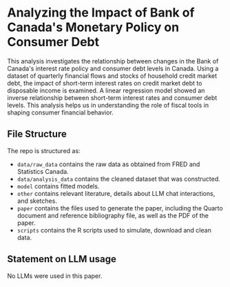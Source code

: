 # Analyzing the Impact of Bank of Canada's Monetary Policy on Consumer Debt

This analysis investigates the relationship between changes in the Bank of Canada's interest rate policy and consumer debt levels in Canada. Using a dataset of quarterly financial flows and stocks of household credit market debt, the impact of short-term interest rates on credit market debt to disposable income is examined. A linear regression model showed an inverse relationship between short-term interest rates and consumer debt levels. This analysis helps us in understanding the role of fiscal tools in shaping consumer financial behavior.

## File Structure

The repo is structured as:

- `data/raw_data` contains the raw data as obtained from FRED and Statistics Canada.
- `data/analysis_data` contains the cleaned dataset that was constructed.
- `model` contains fitted models.
- `other` contains relevant literature, details about LLM chat interactions, and sketches.
- `paper` contains the files used to generate the paper, including the Quarto document and reference bibliography file, as well as the PDF of the paper.
- `scripts` contains the R scripts used to simulate, download and clean data.

## Statement on LLM usage
No LLMs were used in this paper.
